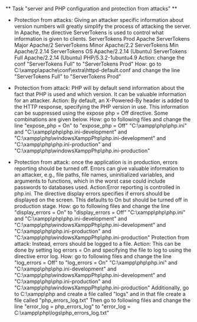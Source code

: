 ** Task "server and PHP configuration and protection from attacks" ** 
* Protection from attacks: Giving an attacker specific information about version
  numbers will greatly simplify the process of attacking the server. In Apache, the
  directive ServerTokens is used to control what information is given to clients.
  ServerTokens Prod Apache
  ServerTokens Major Apache/2
  ServerTokens Minor Apache/2.2
  ServerTokens Min Apache/2.2.14
  ServerTokens OS Apache/2.2.14 (Ubuntu)
  ServerTokens Full Apache/2.2.14 (Ubuntu) PHP/5.3.2-1ubuntu4.9
  Action: change the conf "ServerTokens Full" to "ServerTokens Prod"
  How: go to C:\xampp\apache\conf\extra\httpd-default.conf and change the line "ServerTokens Full" to "ServerTokens Prod"

* Protection from attack: PHP will by default send information about the fact that PHP is used and which version. It can be valuable information for an attacker. 
  Action: By default, an X-Powered-By header is added to the HTTP response, specifying the PHP version in use. This information can be suppressed using the expose php = Off directive. Some combinations are given below.
  How: go to following files and change the line "expose_php = On" to "expose_php = Off"
  "C:\xampp\php\php.ini" and "C:\xampp\php\php.ini-development" and "C:\xampp\php\windowsXamppPhp\php.ini-development" and "C:\xampp\php\php.ini-production" and "C:\xampp\php\windowsXamppPhp\php.ini-production"

* Protection from attack: once the application is in production, errors reporting should be turned off. Errors can give valuable information to an attacker, e.g., file paths, file names, uninitialized variables, and arguments to functions, which in the worst case could include passwords to databases used.
  Action:Error reporting is controlled in php.ini. The directive display errors specifies if errors should be displayed on the screen. This defaults to On but should be turned off in production stage.
  How: go to following files and change the line "display_errors = On" to "display_errors = Off"
  "C:\xampp\php\php.ini" and "C:\xampp\php\php.ini-development" and "C:\xampp\php\windowsXamppPhp\php.ini-development" and "C:\xampp\php\php.ini-production" and "C:\xampp\php\windowsXamppPhp\php.ini-production"
  Protection from attack: Instead, errors should be logged to a file.
  Action: This can be done by setting log errors = On and specifying the file to log to using the directive error log.
  How: go to following files and change the line "log_errors = Off" to "log_errors = On"
  "C:\xampp\php\php.ini" and "C:\xampp\php\php.ini-development" and "C:\xampp\php\windowsXamppPhp\php.ini-development" and "C:\xampp\php\php.ini-production" and "C:\xampp\php\windowsXamppPhp\php.ini-production"
  Additionally, go to C:\xampp\php and create a file called "logs" and in that file create a file called "php_errors_log.txt"
  Then go to following files and change the line "error_log = php_errors_log" to "error_log = C:\xampp\php\logs\php_errors_log.txt"
